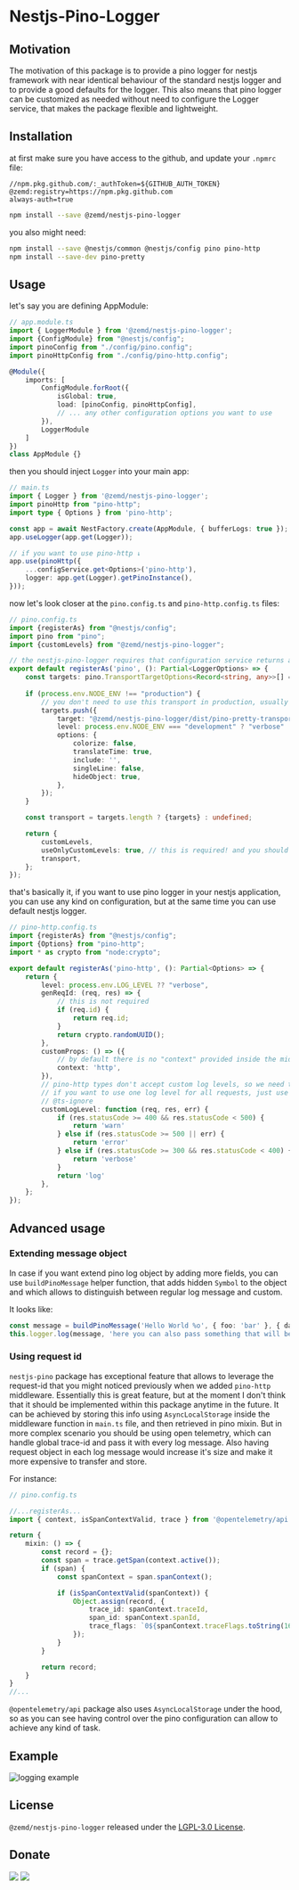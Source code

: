 # Nestjs-Pino-Logger

## Motivation

The motivation of this package is to provide a pino logger for nestjs framework with near identical behaviour of the standard nestjs logger and to provide a good defaults for the logger. This also means that pino logger can be customized as needed without need to configure the Logger service, that makes the package flexible and lightweight. 

## Installation

at first make sure you have access to the github, and update your `.npmrc` file:

```
//npm.pkg.github.com/:_authToken=${GITHUB_AUTH_TOKEN}
@zemd:registry=https://npm.pkg.github.com
always-auth=true
```

```bash
npm install --save @zemd/nestjs-pino-logger
```

you also might need:
```bash
npm install --save @nestjs/common @nestjs/config pino pino-http
npm install --save-dev pino-pretty
```

## Usage

let's say you are defining AppModule:
```typescript
// app.module.ts
import { LoggerModule } from '@zemd/nestjs-pino-logger';
import {ConfigModule} from "@nestjs/config";
import pinoConfig from "./config/pino.config";
import pinoHttpConfig from "./config/pino-http.config";

@Module({
    imports: [
        ConfigModule.forRoot({
            isGlobal: true,
            load: [pinoConfig, pinoHttpConfig],
            // ... any other configuration options you want to use
        }),
        LoggerModule
    ]
})
class AppModule {}
```

then you should inject `Logger` into your main app:

```typescript
// main.ts
import { Logger } from '@zemd/nestjs-pino-logger';
import pinoHttp from "pino-http";
import type { Options } from 'pino-http';

const app = await NestFactory.create(AppModule, { bufferLogs: true });
app.useLogger(app.get(Logger));

// if you want to use pino-http ↓
app.use(pinoHttp({
    ...configService.get<Options>('pino-http'),
    logger: app.get(Logger).getPinoInstance(),
}));
```

now let's look closer at the `pino.config.ts` and `pino-http.config.ts` files:

```typescript
// pino.config.ts
import {registerAs} from "@nestjs/config";
import pino from "pino";
import {customLevels} from "@zemd/nestjs-pino-logger";

// the nestjs-pino-logger requires that configuration service returns a configuration object with a `pino` key
export default registerAs('pino', (): Partial<LoggerOptions> => {
    const targets: pino.TransportTargetOptions<Record<string, any>>[] = [];
    
    if (process.env.NODE_ENV !== "production") {
        // you don't need to use this transport in production, usually you would want to send logs as json object to the observability service
        targets.push({
            target: "@zemd/nestjs-pino-logger/dist/pino-pretty-transport.js", 
            level: process.env.NODE_ENV === "development" ? "verbose" : "error",
            options: {
                colorize: false,
                translateTime: true,
                include: '',
                singleLine: false,
                hideObject: true,
            },
        });
    }

    const transport = targets.length ? {targets} : undefined;

    return {
        customLevels,
        useOnlyCustomLevels: true, // this is required! and you should use this config explicitly to avoid any unexpected behaviour
        transport,
    };
});
```

that's basically it, if you want to use pino logger in your nestjs application, you can use any kind on configuration, but at the same time you can use default nestjs logger.

```typescript
// pino-http.config.ts
import {registerAs} from "@nestjs/config";
import {Options} from "pino-http";
import * as crypto from "node:crypto";

export default registerAs('pino-http', (): Partial<Options> => {
    return {
        level: process.env.LOG_LEVEL ?? "verbose",
        genReqId: (req, res) => {
            // this is not required 
            if (req.id) {
                return req.id;
            }
            return crypto.randomUUID();
        },
        customProps: () => ({
            // by default there is no "context" provided inside the middleware, so we need to add it manually
            context: 'http',
        }),
        // pino-http types don't accept custom log levels, so we need to use ts-ignore here,
        // if you want to use one log level for all requests, just use `useLevel` option.
        // @ts-ignore 
        customLogLevel: function (req, res, err) {
            if (res.statusCode >= 400 && res.statusCode < 500) {
                return 'warn'
            } else if (res.statusCode >= 500 || err) {
                return 'error'
            } else if (res.statusCode >= 300 && res.statusCode < 400) {
                return 'verbose'
            }
            return 'log'
        },
    };
});
```

## Advanced usage

### Extending message object

In case if you want extend pino log object by adding more fields, you can use `buildPinoMessage` helper function, that adds hidden `Symbol` to the object and which allows to distinguish between regular log message and custom.

It looks like:

```typescript
const message = buildPinoMessage('Hello World %o', { foo: 'bar' }, { data: 'the data object will be used to format the message' });
this.logger.log(message, 'here you can also pass something that will be added to the msg string');
```

### Using request id

`nestjs-pino` package has exceptional feature that allows to leverage the request-id that you might noticed previously when we added `pino-http` middleware. Essentially this is great feature, but at the moment I don't think that it should be implemented within this package anytime in the future. It can be achieved by storing this info using `AsyncLocalStorage` inside the middleware function in `main.ts` file, and then retrieved in pino mixin. But in more complex scenario you should be using open telemetry, which can handle global trace-id and pass it with every log message. Also having request object in each log message would increase it's size and make it more expensive to transfer and store. 

For instance:
```typescript
// pino.config.ts

//...registerAs...
import { context, isSpanContextValid, trace } from '@opentelemetry/api';

return {
    mixin: () => {
        const record = {};
        const span = trace.getSpan(context.active());
        if (span) {
            const spanContext = span.spanContext();

            if (isSpanContextValid(spanContext)) {
                Object.assign(record, {
                    trace_id: spanContext.traceId,
                    span_id: spanContext.spanId,
                    trace_flags: `0${spanContext.traceFlags.toString(16)}`,
                });
            }
        }

        return record;
    }
}
//...
```

`@opentelemetry/api` package also uses `AsyncLocalStorage` under the hood, so as you can see having control over the pino configuration can allow to achieve any kind of task.

## Example

![logging example](example.png "Nestjs-Pino-Logger example")

## License

`@zemd/nestjs-pino-logger` released under the [LGPL-3.0 License](https://www.gnu.org/licenses/lgpl-3.0.html).

## Donate

[![](https://img.shields.io/badge/patreon-donate-yellow.svg)](https://www.patreon.com/red_rabbit)
[![](https://img.shields.io/static/v1?label=UNITED24&message=support%20Ukraine&color=blue)](https://u24.gov.ua/)
